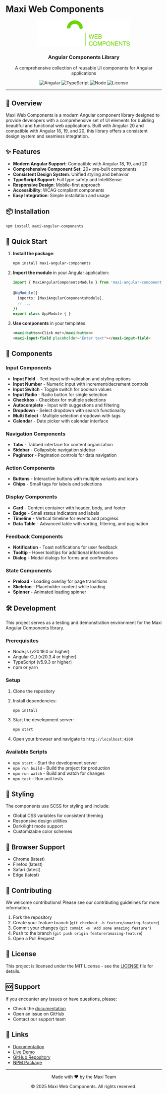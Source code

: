 # Maxi Web Components

<div align="center">
  <img src="public/assets/logo.png" alt="Maxi Logo" width="300" />
</div>

<div align="center">
  <h3>Angular Components Library</h3>
  <p>A comprehensive collection of reusable UI components for Angular applications</p>
   
  ![Angular](https://img.shields.io/badge/Angular-20.3.3-red?style=flat-square&logo=angular)
  ![TypeScript](https://img.shields.io/badge/TypeScript-5.9.3-blue?style=flat-square&logo=typescript)
  ![Node](https://img.shields.io/badge/Node-20.19.0-green?style=flat-square&logo=node.js)
  ![License](https://img.shields.io/badge/License-Private-orange?style=flat-square)

</div>

---

## 🚀 Overview

Maxi Web Components is a modern Angular component library designed to provide developers with a comprehensive set of UI elements for building beautiful and functional web applications. Built with Angular 20 and compatible with Angular 18, 19, and 20, this library offers a consistent design system and seamless integration.

## ✨ Features

- **Modern Angular Support**: Compatible with Angular 18, 19, and 20
- **Comprehensive Component Set**: 20+ pre-built components
- **Consistent Design System**: Unified styling and behavior
- **TypeScript Support**: Full type safety and IntelliSense
- **Responsive Design**: Mobile-first approach
- **Accessibility**: WCAG compliant components
- **Easy Integration**: Simple installation and usage

## 📦 Installation

```bash
npm install maxi-angular-components
```

## 🎯 Quick Start

1. **Install the package**:
   ```bash
   npm install maxi-angular-components
   ```

2. **Import the module** in your Angular application:
   ```typescript
   import { MaxiAngularComponentsModule } from 'maxi-angular-components';
   
   @NgModule({
     imports: [MaxiAngularComponentsModule],
     // ...
   })
   export class AppModule { }
   ```

3. **Use components** in your templates:
   ```html
   <maxi-button>Click me!</maxi-button>
   <maxi-input-field placeholder="Enter text"></maxi-input-field>
   ```

## 🧩 Components

### Input Components
- **Input Field** - Text input with validation and styling options
- **Input Number** - Numeric input with increment/decrement controls
- **Input Switch** - Toggle switch for boolean values
- **Input Radio** - Radio button for single selection
- **Checkbox** - Checkbox for multiple selections
- **Autocomplete** - Input with suggestions and filtering
- **Dropdown** - Select dropdown with search functionality
- **Multi Select** - Multiple selection dropdown with tags
- **Calendar** - Date picker with calendar interface

### Navigation Components
- **Tabs** - Tabbed interface for content organization
- **Sidebar** - Collapsible navigation sidebar
- **Paginator** - Pagination controls for data navigation

### Action Components
- **Buttons** - Interactive buttons with multiple variants and icons
- **Chips** - Small tags for labels and selections

### Display Components
- **Card** - Content container with header, body, and footer
- **Badge** - Small status indicators and labels
- **Timeline** - Vertical timeline for events and progress
- **Data Table** - Advanced table with sorting, filtering, and pagination

### Feedback Components
- **Notification** - Toast notifications for user feedback
- **Tooltip** - Hover tooltips for additional information
- **Dialog** - Modal dialogs for forms and confirmations

### State Components
- **Preload** - Loading overlay for page transitions
- **Skeleton** - Placeholder content while loading
- **Spinner** - Animated loading spinner

## 🛠️ Development

This project serves as a testing and demonstration environment for the Maxi Angular Components library.

### Prerequisites
- Node.js (v20.19.0 or higher)
- Angular CLI (v20.3.4 or higher)
- TypeScript (v5.9.3 or higher)
- npm or yarn

### Setup
1. Clone the repository
2. Install dependencies:
   ```bash
   npm install
   ```

3. Start the development server:
   ```bash
   npm start
   ```

4. Open your browser and navigate to `http://localhost:4200`

### Available Scripts
- `npm start` - Start the development server
- `npm run build` - Build the project for production
- `npm run watch` - Build and watch for changes
- `npm test` - Run unit tests

## 🎨 Styling

The components use SCSS for styling and include:
- Global CSS variables for consistent theming
- Responsive design utilities
- Dark/light mode support
- Customizable color schemes

## 📱 Browser Support

- Chrome (latest)
- Firefox (latest)
- Safari (latest)
- Edge (latest)

## 🤝 Contributing

We welcome contributions! Please see our contributing guidelines for more information.

1. Fork the repository
2. Create your feature branch (`git checkout -b feature/amazing-feature`)
3. Commit your changes (`git commit -m 'Add some amazing feature'`)
4. Push to the branch (`git push origin feature/amazing-feature`)
5. Open a Pull Request

## 📄 License

This project is licensed under the MIT License - see the [LICENSE](LICENSE) file for details.

## 🆘 Support

If you encounter any issues or have questions, please:
- Check the [documentation](https://maxi-components.com/docs)
- Open an issue on GitHub
- Contact our support team

## 🔗 Links

- [Documentation](https://maxi-components.com/docs)
- [Live Demo](https://maxi-components.com/demo)
- [GitHub Repository](https://github.com/maxi-components/angular)
- [NPM Package](https://www.npmjs.com/package/maxi-angular-components)

---

<div align="center">
  <p>Made with ❤️ by the Maxi Team</p>
  <p>© 2025 Maxi Web Components. All rights reserved.</p>
</div>
